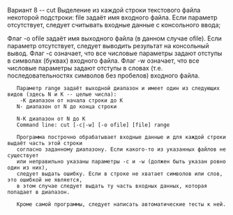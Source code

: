  Вариант 8 -- cut
       Выделение из каждой строки текстового файла некоторой подстроки:
       file задаёт имя входного файла.
       Если параметр отсутствует, следует считывать входные данные с консольного ввода;

 Флаг -o ofile задаёт имя выходного файла (в данном случае ofile).
 Если параметр отсутствует, следует выводить результат на консольный вывод.
 Флаг -с означает, что все числовые параметры задают отступы в символах (буквах) входного файла.
 Флаг -w означает, что все числовые параметры задают отступы в словах
 (т.е. последовательностях символов без пробелов) входного файла.

       Параметр range задаёт выходной диапазон и имеет один из следующих видов (здесь N и К -- целые числа):
        -K диапазон от начала строки до K
       N- диапазон от N до конца строки

       N-K диапазон от N до K
       Command line: cut [-c|-w] [-o ofile] [file] range

       Программа построчно обрабатывает входные данные и для каждой строки выдаёт часть этой строки
       согласно заданному диапазону. Если какого-то из указанных файлов не существует
       или неправильно указаны параметры -c и -w (должен быть указан ровно один из них),
       следует выдать ошибку. Если в строке не хватает символов или слов, это ошибкой не является,
       в этом случае следует выдать ту часть входных данных, которая попадает в диапазон.

       Кроме самой программы, следует написать автоматические тесты к ней.
 
